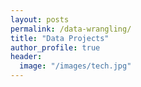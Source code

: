 ```yaml
---
layout: posts
permalink: /data-wrangling/
title: "Data Projects"
author_profile: true
header:
  image: "/images/tech.jpg"
---
```



